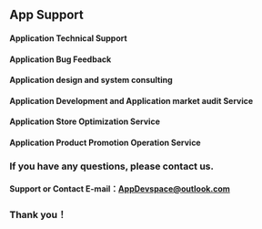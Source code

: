 ## App Support

#### Application Technical Support

#### Application Bug Feedback

#### Application design and system consulting

#### Application Development and Application market audit Service

#### Application Store Optimization Service

#### Application Product Promotion Operation Service

### If you have any questions, please contact us.

#### Support or Contact E-mail：AppDevspace@outlook.com

### Thank you！
